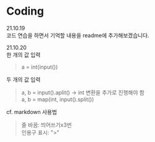 # Coding
21.10.19   
코드 연습을 하면서 기억할 내용을 readme에 추가해보겠습니다. 

21.10.20   
한 개의 값 입력   
> a = int(input())   
   
두 개의 값 입력   
> a, b = input().aplit() → int 변환을 추가로 진행해야 함   
> a, b = map(int, input().split())   
   
   
cf. markdown 사용법   
> 줄 바꿈: 띄어쓰기x3번   
> 인용구 표시: ">"
